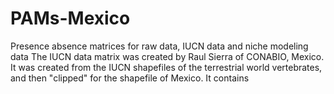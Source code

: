 # PAMs-Mexico
Presence absence matrices for raw data, IUCN data and niche modeling data
The IUCN data matrix was created by Raul Sierra of CONABIO, Mexico. It was created from the IUCN shapefiles of the terrestrial world vertebrates, and then "clipped" for the shapefile of Mexico.
It contains 
